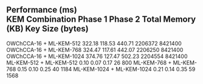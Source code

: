 Performance (ms)   
KEM Combination    Phase 1   Phase 2   Total   Memory (KB)   Key Size (bytes)
-------------------------------------------------------------
OWChCCA-16 + ML-KEM-512     322.18   118.53   440.71   2206372   8421400
OWChCCA-16 + ML-KEM-768     324.47   117.61   442.07   2206250   8421400
OWChCCA-16 + ML-KEM-1024    374.76   127.47   502.23   2204554   8421400
ML-KEM-512 + ML-KEM-512     0.10     0.07     0.17     26        800
ML-KEM-768 + ML-KEM-768     0.15     0.10     0.25     40        1184
ML-KEM-1024 + ML-KEM-1024   0.21     0.14     0.35     59        1568
